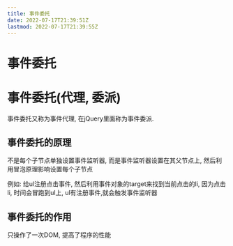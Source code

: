 ```yaml
---
title: 事件委托
date: 2022-07-17T21:39:51Z
lastmod: 2022-07-17T21:39:55Z
---
```


# 事件委托

# 事件委托(代理, 委派)

事件委托又称为事件代理, 在jQuery里面称为事件委派.

## 事件委托的原理

不是每个子节点单独设置事件监听器, 而是事件监听器设置在其父节点上, 然后利用冒泡原理影响设置每个子节点

例如: 给ul注册点击事件, 然后利用事件对象的target来找到当前点击的li, 因为点击li, 时间会冒跑到ul上, ul有注册事件,就会触发事件监听器

## 事件委托的作用

只操作了一次DOM, 提高了程序的性能
